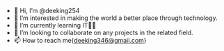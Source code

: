 - 👋 Hi, I’m @deeking254
- 👀 I’m interested in  making the world a better place through technology.
- 🌱 I’m currently learning IT👨‍💻
- 💞️ I’m looking to collaborate on any projects in the related field.
- 📫 How to reach me{deeking346@gmail.com}

<!---
deeking254/deeking254 is a ✨ special ✨ repository because its `README.md` (this file) appears on your GitHub profile.
You can click the Preview link to take a look at your changes.
--->
